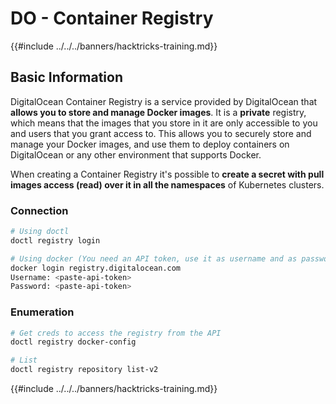 # DO - Container Registry

{{#include ../../../banners/hacktricks-training.md}}

## Basic Information

DigitalOcean Container Registry is a service provided by DigitalOcean that **allows you to store and manage Docker images**. It is a **private** registry, which means that the images that you store in it are only accessible to you and users that you grant access to. This allows you to securely store and manage your Docker images, and use them to deploy containers on DigitalOcean or any other environment that supports Docker.

When creating a Container Registry it's possible to **create a secret with pull images access (read) over it in all the namespaces** of Kubernetes clusters.

### Connection

```bash
# Using doctl
doctl registry login

# Using docker (You need an API token, use it as username and as password)
docker login registry.digitalocean.com
Username: <paste-api-token>
Password: <paste-api-token>
```

### Enumeration

```bash
# Get creds to access the registry from the API
doctl registry docker-config

# List
doctl registry repository list-v2
```

{{#include ../../../banners/hacktricks-training.md}}




